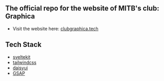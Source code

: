 ## The official repo for the website of MITB's club: Graphica
- Visit the website here: [clubgraphica.tech](https://www.clubgraphica.tech/)

## Tech Stack
- [sveltekit](https://svelte.dev/)
- [tailwindcss](https://tailwindcss.com/)
- [daisyui](https://daisyui.com/)
- [GSAP](https://gsap.com/)
